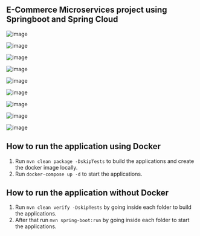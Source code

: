 ## E-Commerce Microservices project using Springboot and Spring Cloud

![image](https://github.com/ahujasherry/Ecommerce-Springboot/assets/72737856/b97ad474-8013-4937-85c2-96d8a2125716)

![image](https://github.com/ahujasherry/Ecommerce-Springboot/assets/72737856/2de4f978-a4a7-4ce1-8a11-6ba9a97494a0)

![image](https://github.com/ahujasherry/Ecommerce-Springboot/assets/72737856/a8caf5ef-7379-495a-be38-5c4dc9604269)

![image](https://github.com/ahujasherry/Ecommerce-Springboot/assets/72737856/0a2a3739-1fd3-4653-b150-e5b867f8311a)

![image](https://github.com/ahujasherry/Ecommerce-Springboot/assets/72737856/9f73cf77-a5b0-4e9a-aaab-59f977023097)

![image](https://github.com/ahujasherry/Ecommerce-Springboot/assets/72737856/211108e3-850a-4cc8-8d3e-bba6478a56ea)

![image](https://github.com/ahujasherry/Ecommerce-Springboot/assets/72737856/cb0024dd-bfdd-434e-b333-ad1ac49b1502)

![image](https://github.com/ahujasherry/Ecommerce-Springboot/assets/72737856/c6e0b448-9905-4ea8-9c55-01bba3ad435f)

![image](https://github.com/ahujasherry/Ecommerce-Springboot/assets/72737856/06017782-2e97-4742-bd0e-4ae7be6bc9b8)



## How to run the application using Docker

1. Run `mvn clean package -DskipTests` to build the applications and create the docker image locally.
2. Run `docker-compose up -d` to start the applications.

## How to run the application without Docker

1. Run `mvn clean verify -DskipTests` by going inside each folder to build the applications.
2. After that run `mvn spring-boot:run` by going inside each folder to start the applications.

